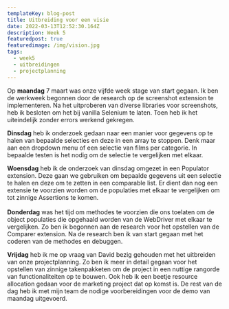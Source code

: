 ```yaml
---
templateKey: blog-post
title: Uitbreiding voor een visie
date: 2022-03-13T12:52:30.164Z
description: Week 5
featuredpost: true
featuredimage: /img/vision.jpg
tags:
  - week5
  - uitbreidingen
  - projectplanning
---
```

Op **maandag** 7 maart was onze vijfde week stage van start gegaan. Ik ben de werkweek begonnen door de research op de screenshot extension te implementeren. Na het uitproberen van diverse libraries voor screenshots, heb ik besloten om het bij vanilla Selenium te laten. Toen heb ik het uiteindelijk zonder errors werkend gekregen. 

**Dinsdag** heb ik onderzoek gedaan naar een manier voor gegevens op te halen van bepaalde selecties en  deze in een array te stoppen. Denk maar aan een dropdown menu of een selectie van films per categorie. In bepaalde testen is het nodig om de selectie te vergelijken met elkaar. 

**Woensdag** heb ik de onderzoek van dinsdag omgezet in een Populator extension. Deze gaan we gebruiken om bepaalde gegevens uit een selectie te halen en deze om te zetten in een comparable list. Er dient dan nog een extensie te voorzien worden om de populaties met elkaar te vergelijken om tot zinnige Assertions te komen. \
\
**Donderdag** was het tijd om methodes te voorzien die ons toelaten om de object populaties die opgehaald worden van de WebDriver met elkaar te vergelijken. Zo ben ik begonnen aan de research voor het opstellen van de Comparer extension. Na de research ben ik van start gegaan met het coderen van de methodes en debuggen.

**Vrijdag** heb ik me op vraag van David bezig gehouden met het uitbreiden van onze projectplanning. Zo ben ik meer in detail gegaan voor het opstellen van zinnige takenpakketen om de project in een nuttige rangorde van functionaliteiten op te bouwen. Ook heb ik een beetje resource allocation gedaan voor de marketing project dat op komst is. De rest van de dag heb ik met mijn team de nodige voorbereidingen voor de demo van maandag uitgevoerd. 

![]()

![]()